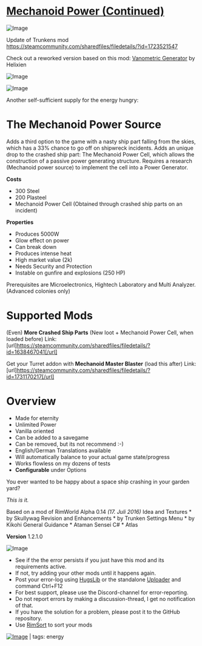# [Mechanoid Power (Continued)](https://steamcommunity.com/sharedfiles/filedetails/?id=2013172430)

![Image](https://i.imgur.com/buuPQel.png)

Update of Trunkens mod
https://steamcommunity.com/sharedfiles/filedetails/?id=1723521547

Check out a reworked version based on this mod: [Vanometric Generator](https://steamcommunity.com/sharedfiles/filedetails/?id=3041187151) by Helixien

![Image](https://i.imgur.com/pufA0kM.png)
	
![Image](https://i.imgur.com/Z4GOv8H.png)

Another self-sufficient supply for the energy hungry:

# The Mechanoid Power Source


Adds a third option to the game with a nasty ship part falling from the skies, which has a 33% chance to go off on shipwreck incidents. Adds an unique drop to the crashed ship part: The Mechanoid Power Cell, which allows the construction of a passive power generating structure. Requires a research (Mechanoid power source) to implement the cell into a Power Generator.

**Costs**

 - 300 Steel
 - 200 Plasteel
 - Mechanoid Power Cell
  (Obtained through crashed ship parts on an incident)

**Properties**

 - Produces 5000W
 - Glow effect on power
 - Can break down
 - Produces intense heat
 - High market value (2k)
 - Needs Security and Protection
 - Instable on gunfire and explosions (250 HP)

Prerequisites are Microelectronics, Hightech Laboratory and Multi Analyzer.
(Advanced colonies only)

# Supported Mods


(Even) **More Crashed Ship Parts** (New loot + Mechanoid Power Cell, when loaded before) 
Link: [url]https://steamcommunity.com/sharedfiles/filedetails/?id=1638467041[/url]

Get your Turret addon with **Mechanoid Master Blaster** (load this after)
Link: [url]https://steamcommunity.com/sharedfiles/filedetails/?id=1731170217[/url]

# Overview


 - Made for eternity
 - Unlimited Power
 - Vanilla oriented
 - Can be added to a savegame
 - Can be removed, but its not recommend :-)
 - English/German Translations available
 - Will automatically balance to your actual game state/progress
 - Works flowless on my dozens of tests
 - **Configurable** under Options

You ever wanted to be happy about a space ship crashing in your garden yard?

*This is it.*

Based on a mod of RimWorld Alpha 0.14  *(17. Juli 2016)*
Idea and Textures * by Skullywag
Revision and Enhancements * by Trunken
Settings Menu * by Kikohi
General Guidance * Ataman
Sensei C# * Atlas

**Version** 1.2.1.0


![Image](https://i.imgur.com/PwoNOj4.png)



-  See if the the error persists if you just have this mod and its requirements active.
-  If not, try adding your other mods until it happens again.
-  Post your error-log using [HugsLib](https://steamcommunity.com/workshop/filedetails/?id=818773962) or the standalone [Uploader](https://steamcommunity.com/sharedfiles/filedetails/?id=2873415404) and command Ctrl+F12
-  For best support, please use the Discord-channel for error-reporting.
-  Do not report errors by making a discussion-thread, I get no notification of that.
-  If you have the solution for a problem, please post it to the GitHub repository.
-  Use [RimSort](https://github.com/RimSort/RimSort/releases/latest) to sort your mods

 

[![Image](https://img.shields.io/github/v/release/emipa606/MechanoidPower?label=latest%20version&style=plastic&color=9f1111&labelColor=black)](https://steamcommunity.com/sharedfiles/filedetails/changelog/2013172430) | tags:  energy
